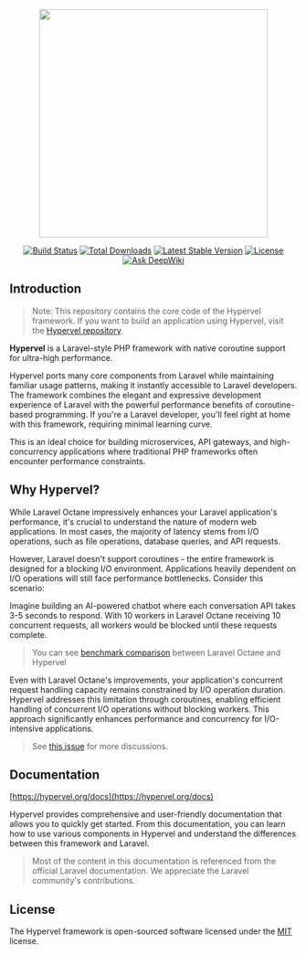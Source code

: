 <p align="center"><a href="https://hypervel.org" target="_blank"><img src="https://hypervel.org/logo.png" width="400"></a></p>

<p align="center">
<a href="https://github.com/hypervel/components/actions"><img src="https://github.com/hypervel/components/workflows/tests/badge.svg" alt="Build Status"></a>
<a href="https://packagist.org/packages/hypervel/components"><img src="https://img.shields.io/packagist/dt/hypervel/framework" alt="Total Downloads"></a>
<a href="https://packagist.org/packages/hypervel/components"><img src="https://img.shields.io/packagist/v/hypervel/components" alt="Latest Stable Version"></a>
<a href="https://packagist.org/packages/hypervel/components"><img src="https://img.shields.io/packagist/l/hypervel/components" alt="License"></a>
<a href="https://deepwiki.com/hypervel/components"><img src="https://deepwiki.com/badge.svg" alt="Ask DeepWiki"></a>
</p>

## Introduction

> Note: This repository contains the core code of the Hypervel framework. If you want to build an application using Hypervel, visit the [Hypervel repository](https://github.com/hypervel/hypervel).

**Hypervel** is a Laravel-style PHP framework with native coroutine support for ultra-high performance.

Hypervel ports many core components from Laravel while maintaining familiar usage patterns, making it instantly accessible to Laravel developers. The framework combines the elegant and expressive development experience of Laravel with the powerful performance benefits of coroutine-based programming. If you're a Laravel developer, you'll feel right at home with this framework, requiring minimal learning curve.

This is an ideal choice for building microservices, API gateways, and high-concurrency applications where traditional PHP frameworks often encounter performance constraints.

## Why Hypervel?

While Laravel Octane impressively enhances your Laravel application's performance, it's crucial to understand the nature of modern web applications. In most cases, the majority of latency stems from I/O operations, such as file operations, database queries, and API requests.

However, Laravel doesn't support coroutines - the entire framework is designed for a blocking I/O environment. Applications heavily dependent on I/O operations will still face performance bottlenecks. Consider this scenario:

Imagine building an AI-powered chatbot where each conversation API takes 3-5 seconds to respond. With 10 workers in Laravel Octane receiving 10 concurrent requests, all workers would be blocked until these requests complete.

> You can see [benchmark comparison](https://hypervel.org/docs/introduction.html#benchmark) between Laravel Octane and Hypervel

Even with Laravel Octane's improvements, your application's concurrent request handling capacity remains constrained by I/O operation duration. Hypervel addresses this limitation through coroutines, enabling efficient handling of concurrent I/O operations without blocking workers. This approach significantly enhances performance and concurrency for I/O-intensive applications.

> See [this issue](https://github.com/laravel/octane/issues/765) for more discussions.

## Documentation

[https://hypervel.org/docs](https://hypervel.org/docs)

Hypervel provides comprehensive and user-friendly documentation that allows you to quickly get started. From this documentation, you can learn how to use various components in Hypervel and understand the differences between this framework and Laravel.

> Most of the content in this documentation is referenced from the official Laravel documentation. We appreciate the Laravel community's contributions.

## License

The Hypervel framework is open-sourced software licensed under the [MIT](https://opensource.org/licenses/MIT) license.